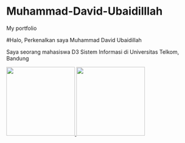 # Muhammad-David-Ubaidilllah
My portfolio

#Halo, Perkenalkan saya Muhammad David Ubaidillah 

Saya seorang mahasiswa D3 Sistem Informasi di Universitas Telkom, Bandung

<p align="left">
<a href="https://github.com/Duvobadeli35">
  <img height="180em" src="https://github-readme-stats-eight-theta.vercel.app/api?username=Duvobadeli35&show_icons=true&theme=algolia&include_all_commits=true&count_private=true"/>
  <img height="180em" src="https://github-readme-stats-eight-theta.vercel.app/api/top-langs/?username=Duvobadeli35&layout=compact&langs_count=8&theme=algolia"/>
</a>
</p>
